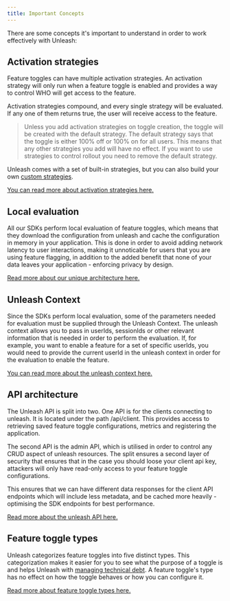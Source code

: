 ```yaml
---
title: Important Concepts
---
```


There are some concepts it's important to understand in order to work effectively with Unleash:

## Activation strategies

Feature toggles can have multiple activation strategies. An activation strategy will only run when a feature toggle is enabled and provides a way to control WHO will get access to the feature.

Activation strategies compound, and every single strategy will be evaluated. If any one of them returns true, the user will receive access to the feature.

> Unless you add activation strategies on toggle creation, the toggle will be created with the default strategy. The default strategy says that the toggle is either 100% off or 100% on for all users. This means that any other strategies you add will have no effect. If you want to use strategies to control rollout you need to remove the default strategy.

Unleash comes with a set of built-in strategies, but you can also build your own [custom strategies](../reference/custom-activation-strategies.md).

[You can read more about activation strategies here.](/reference/activation-strategies.md)

## Local evaluation

All our SDKs perform local evaluation of feature toggles, which means that they download the configuration from unleash and cache the configuration in memory in your application. This is done in order to avoid adding network latency to user interactions, making it unnoticable for users that you are using feature flagging, in addition to the added benefit that none of your data leaves your application - enforcing privacy by design.

[Read more about our unique architecture here.](https://www.getunleash.io/blog/our-unique-architecture)

## Unleash Context

Since the SDKs perform local evaluation, some of the parameters needed for evaluation must be supplied through the Unleash Context. The unleash context allows you to pass in userIds, sessionIds or other relevant information that is needed in order to perform the evaluation. If, for example, you want to enable a feature for a set of specific userIds, you would need to provide the current userId in the unleash context in order for the evaluation to enable the feature.

[You can read more about the unleash context here.](/reference/unleash-context.md)

## API architecture

The Unleash API is split into two. One API is for the clients connecting to unleash. It is located under the path /api/client. This provides access to retrieving saved feature toggle configurations, metrics and registering the application.

The second API is the admin API, which is utilised in order to control any CRUD aspect of unleash resources. The split ensures a second layer of security that ensures that in the case you should loose your client api key, attackers will only have read-only access to your feature toggle configurations.

This ensures that we can have different data responses for the client API endpoints which will include less metadata, and be cached more heavily - optimising the SDK endpoints for best performance.

[Read more about the unleash API here.](/reference/api/legacy/unleash/index.md)

## Feature toggle types

Unleash categorizes feature toggles into five distinct types. This categorization makes it easier for you to see what the purpose of a toggle is and helps Unleash with [managing technical debt](/reference/technical-debt). A feature toggle's type has no effect on how the toggle behaves or how you can configure it.

[Read more about feature toggle types here.](../reference/feature-toggle-types.md)
